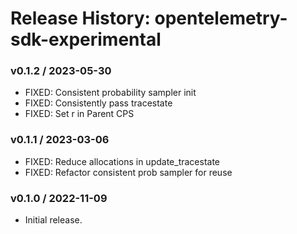 # Release History: opentelemetry-sdk-experimental

### v0.1.2 / 2023-05-30

* FIXED: Consistent probability sampler init 
* FIXED: Consistently pass tracestate 
* FIXED: Set r in Parent CPS 

### v0.1.1 / 2023-03-06

* FIXED: Reduce allocations in update_tracestate 
* FIXED: Refactor consistent prob sampler for reuse 

### v0.1.0 / 2022-11-09

* Initial release.
